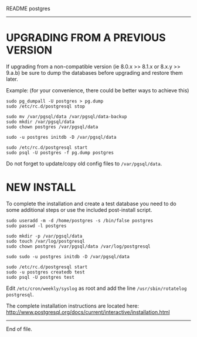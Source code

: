 README postgres

---


UPGRADING FROM A PREVIOUS VERSION
=================================

If upgrading from a non-compatible version (ie 8.0.x >> 8.1.x  or
8.x.y >> 9.a.b) be sure to dump the databases before upgrading and
restore them later.

Example: (for your convenience, there could be better ways to achieve
this)

    sudo pg_dumpall -U postgres > pg.dump
    sudo /etc/rc.d/postgresql stop

    sudo mv /var/pgsql/data /var/pgsql/data-backup
    sudo mkdir /var/pgsql/data
    sudo chown postgres /var/pgsql/data

    sudo -u postgres initdb -D /var/pgsql/data

    sudo /etc/rc.d/postgresql start
    sudo psql -U postgres -f pg.dump postgres

Do not forget to update/copy old config files to `/var/pgsql/data`.


NEW INSTALL
===========

To complete the installation and create a test database you need to do
some additional steps or use the included post-install script.

    sudo useradd -m -d /home/postgres -s /bin/false postgres
    sudo passwd -l postgres

    sudo mkdir -p /var/pgsql/data
    sudo touch /var/log/postgresql
    sudo chown postgres /var/pgsql/data /var/log/postgresql

    sudo sudo -u postgres initdb -D /var/pgsql/data

    sudo /etc/rc.d/postgresql start
    sudo -u postgres createdb test
    sudo psql -U postgres test

Edit `/etc/cron/weekly/syslog` as root and add the line
`/usr/sbin/rotatelog postgresql`.

The complete installation instructions are located here:
http://www.postgresql.org/docs/current/interactive/installation.html


---

End of file.
